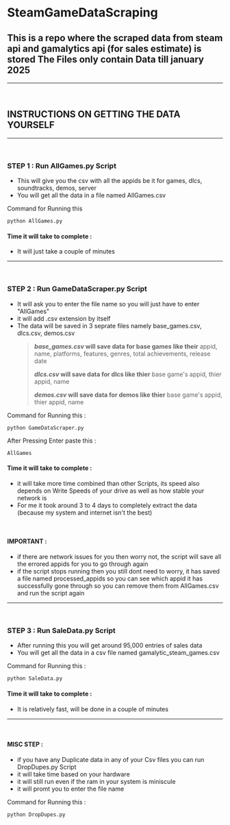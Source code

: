 # SteamGameDataScraping
This is a repo where the scraped data from steam api and gamalytics api (for sales estimate) is stored
The Files only contain Data till january 2025
------------------------------------------------------------------------------------------------------------
------------------------------------------------------------------------------------------------------------
<br>

## INSTRUCTIONS ON GETTING THE DATA YOURSELF
---------------------------------------------------------------------------------------------------------
<br>

### STEP 1 :  Run AllGames.py Script
- This will give you the csv with all the appids be it for games, dlcs, soundtracks, demos, server
- You will get all the data in a file named AllGames.csv
<p>Command for Running this</p>

```
python AllGames.py
```
#### Time it will take to complete :
- It will just take a couple of minutes
___________________________________________________________________________________________________________________
<br>

### STEP 2 : Run GameDataScraper.py Script
- It will ask you to enter the file name so you will just have to enter "AllGames"
- it will add .csv extension by itself
- The data will be saved in 3 seprate files namely base_games.csv, dlcs.csv, demos.csv
  > **_base_games.csv_ will save data for base games like their** appid, name, platforms, features, genres, total achievements, release date 
  >
  > **_dlcs.csv_ will save data for dlcs like thier** base game's appid, thier appid, name
  > 
  > **_demos.csv_ will save data for demos like thier** base game's appid, thier appid, name
<p>Command for Running this :</p>

```
python GameDataScraper.py
```
<p>After Pressing Enter paste this :</p>

```
AllGames
```

#### Time it will take to complete :
- it will take more time combined than other Scripts, its speed also depends on Write Speeds of your drive as well as how stable your network is
- For me it took around 3 to 4 days to completely extract the data (because my system and internet isn't the best)

<br>

#### <b>IMPORTANT : </b> 
- if there are network issues for you then worry not, the script will save all the errored appids for you to go through again
- if the script stops running then you still dont need to worry, it has saved a file named processed_appids so you can see which appid it has successfully gone through so you can remove them from AllGames.csv and run the script again
________________________________________________________________________________________________________________________________________
<br>

### STEP 3 : Run SaleData.py Script
- After running this you will get around 95,000 entries of sales data
- You will get all the data in a csv file named gamalytic_steam_games.csv
<p>Command for Running this :</p>

```
python SaleData.py
```
#### Time it will take to complete :
- It is relatively fast, will be done in a couple of minutes
_________________________________________________________________________________________________________________________
<br>

#### MISC STEP :
- if you have any Duplicate data in any of your Csv files you can run DropDupes.py Script
- it will take time based on your hardware
- it will still run even if the ram in your system is miniscule
- it will promt you to enter the file name 
<p>Command for Running this :</p>

```
python DropDupes.py
```
